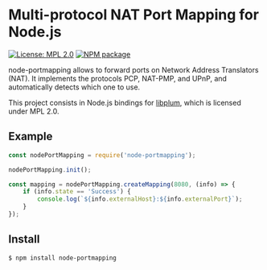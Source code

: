 # Multi-protocol NAT Port Mapping for Node.js

[![License: MPL 2.0](https://img.shields.io/badge/License-MPL_2.0-blue.svg)](https://www.mozilla.org/en-US/MPL/2.0/)
[![NPM package](https://img.shields.io/npm/v/node-portmapping?color=green)](https://www.npmjs.com/package/node-portmapping)

node-portmapping allows to forward ports on Network Address Translators (NAT). It implements the protocols PCP, NAT-PMP, and UPnP, and automatically detects which one to use.

This project consists in Node.js bindings for [libplum](https://github.com/paullouisageneau/libplum), which is licensed under MPL 2.0.

## Example
```js
const nodePortMapping = require('node-portmapping');

nodePortMapping.init();

const mapping = nodePortMapping.createMapping(8080, (info) => {
    if (info.state == 'Success') {
        console.log(`${info.externalHost}:${info.externalPort}`);
    }
});
```

## Install
```sh
$ npm install node-portmapping
```

